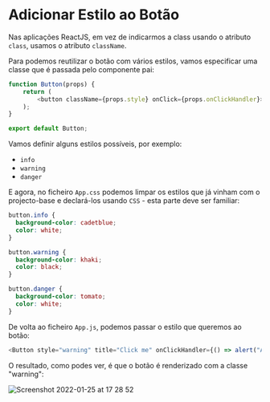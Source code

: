# Adicionar Estilo ao Botão

Nas aplicações ReactJS, em vez de indicarmos a class usando o atributo `class`, usamos o atributo `className`. 

Para podemos reutilizar o botão com vários estilos, vamos especificar uma classe que é passada pelo componente pai:

```javascript
function Button(props) {
    return (
        <button className={props.style} onClick={props.onClickHandler}>{ props.title }</button>
    );
}

export default Button;
```

Vamos definir alguns estilos possíveis, por exemplo:
* `info`
* `warning`
* `danger`

E agora, no ficheiro `App.css` podemos limpar os estilos que já vinham com o projecto-base e declará-los usando `CSS` - esta parte deve ser familiar:

```css
button.info {
  background-color: cadetblue;
  color: white;
}

button.warning {
  background-color: khaki;
  color: black;
}

button.danger {
  background-color: tomato;
  color: white;
}
```

De volta ao ficheiro `App.js`, podemos passar o estilo que queremos ao botão:

```javascript
<Button style="warning" title="Click me" onClickHandler={() => alert("Alguém clicou no botão")}></Button>
```

O resultado, como podes ver, é que o botão é renderizado com a classe "warning":

![Screenshot 2022-01-25 at 17 28 52](https://user-images.githubusercontent.com/39055313/151028124-8d2ef279-fb4b-4e37-9936-5d9af0a9e2a5.png)

